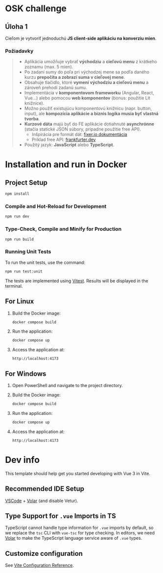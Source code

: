 # OSK challenge
## Úloha 1

Cieľom je vytvoriť jednoduchú **JS client-side aplikáciu na konverziu mien**.

### Požiadavky

> - Aplikácia umožňuje vybrať **východziu** a **cieľovú menu** z krátkeho zoznamu (max. 5 mien).
> - Po zadaní sumy do poľa pri východzej mene sa podľa daného kurzu **prepočíta a zobrazí suma v cieľovej mene**.
> - Obsahuje tlačidlo, ktoré **vymení východziu a cieľovú menu** a zároveň prehodí zadanú sumu.
> - Implementácia v **komponentovom frameworku** (Angular, React, Vue...) alebo pomocou **web komponentov** (bonus: použitie Lit knižnice).
> - Možno použiť existujúcu komponentovú knižnicu (napr. button, input), ale **kompozícia aplikácie a biznis logika musia byť vlastná tvorba**.
> - **Kurzové dáta** majú byť do FE aplikácie dotiahnuté **asynchrónne** (stačia statické JSON súbory, prípadne použitie free API).
>   - Inšpirácia pre formát dát: [fixer.io dokumentácia](https://fixer.io/documentation)
>   - Príklad free API: [frankfurter.dev](https://frankfurter.dev/)
> - Použitý jazyk: **JavaScript** alebo **TypeScript**.

# Installation and run in Docker

## Project Setup

```sh
npm install
```

### Compile and Hot-Reload for Development

```sh
npm run dev
```

### Type-Check, Compile and Minify for Production

```sh
npm run build
```

### Running Unit Tests

To run the unit tests, use the command:

```sh
npm run test:unit
```

The tests are implemented using [Vitest](https://vitest.dev/). Results will be displayed in the terminal.

## For Linux

1. Build the Docker image:
   ```sh
   docker compose build
   ```

2. Run the application:
   ```sh
   docker compose up
   ```

3. Access the application at:
   ```
   http://localhost:4173
   ```

## For Windows

1. Open PowerShell and navigate to the project directory.

2. Build the Docker image:
   ```powershell
   docker compose build
   ```

3. Run the application:
   ```powershell
   docker compose up
   ```

4. Access the application at:
   ```
   http://localhost:4173
   ```

# Dev info

This template should help get you started developing with Vue 3 in Vite.

## Recommended IDE Setup

[VSCode](https://code.visualstudio.com/) + [Volar](https://marketplace.visualstudio.com/items?itemName=Vue.volar) (and disable Vetur).

## Type Support for `.vue` Imports in TS

TypeScript cannot handle type information for `.vue` imports by default, so we replace the `tsc` CLI with `vue-tsc` for type checking. In editors, we need [Volar](https://marketplace.visualstudio.com/items?itemName=Vue.volar) to make the TypeScript language service aware of `.vue` types.

## Customize configuration

See [Vite Configuration Reference](https://vite.dev/config/).